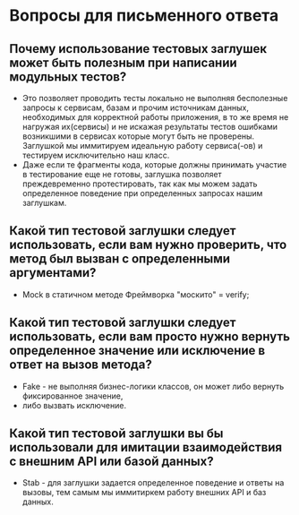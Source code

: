 # Вопросы для письменного ответа
## Почему использование тестовых заглушек может быть полезным при написании модульных тестов?
* Это позволяет проводить тесты локально не выполняя бесполезные запросы к сервисам, базам и прочим источникам данных,
необходимых для корректной работы приложения, в то же время не нагружая их(сервисы) и не искажая результаты тестов 
ошибками возникшими в сервисах которые могут быть не проверены. 
Заглушкой мы иммитируем идеальную работу сервиса(-ов) и тестируем исключительно наш класс.
* Даже если те фрагменты кода, которые должны принимать участие в тестирование еще не готовы, заглушка позволяет 
преждевременно протестировать, так как мы можем задать определенное поведение при определенных запросах нашим
заглушкам.

## Какой тип тестовой заглушки следует использовать, если вам нужно проверить, что метод был вызван с определенными аргументами?
* Mock в статичном методе Фреймворка "москито" =  verify;
## Какой тип тестовой заглушки следует использовать, если вам просто нужно вернуть определенное значение или исключение в ответ на вызов метода?
* Fake - не выполняя бизнес-логики классов, он может либо вернуть фиксированное значение,
* либо вызвать исключение.
## Какой тип тестовой заглушки вы бы использовали для имитации  взаимодействия с внешним API или базой данных?
* Stab - для заглушки задается определенное поведение и ответы на вызовы, тем самым мы иммитиркем работу внешних API и баз данных.


